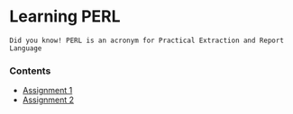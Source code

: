 # Learning PERL

```
Did you know! PERL is an acronym for Practical Extraction and Report Language
```

### Contents

- [Assignment 1](/assignment1)
- [Assignment 2](/assignment2)
